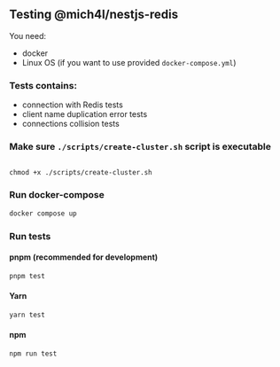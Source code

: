## Testing @mich4l/nestjs-redis
You need:
- docker
- Linux OS (if you want to use provided `docker-compose.yml`)

### Tests contains:
- connection with Redis tests
- client name duplication error tests
- connections collision tests

### Make sure `./scripts/create-cluster.sh` script is executable
```bash- docker

chmod +x ./scripts/create-cluster.sh
```

### Run docker-compose
```bash
docker compose up
```

### Run tests

#### pnpm (recommended for development)
```bash
pnpm test
```

#### Yarn
```bash
yarn test
```

#### npm
```bash
npm run test
```
